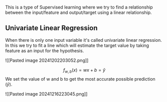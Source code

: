 This is a type of Supervised learning where we try to find a relationship between the input/feature and output/target using a linear relationship.

## Univariate Linear Regression
When there is only one input variable it's called univariate linear regression.
In this we try to fit a line which will estimate the target value by taking feature as an input for the hypothesis.

![[Pasted image 20241202203052.png]]

$$f_{w,b}(x)=wx+b=\hat y$$
We set the value of w and b to get the most accurate possible prediction ($\hat y$).


![[Pasted image 20241216223045.png]]